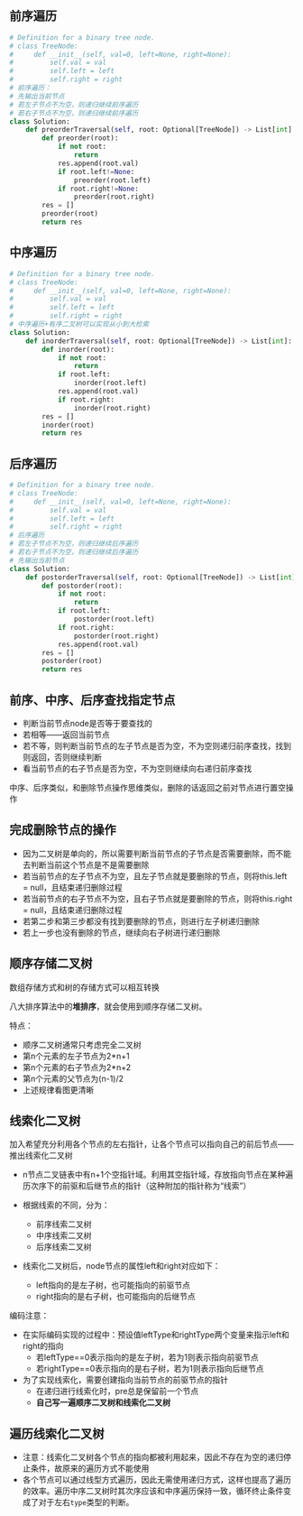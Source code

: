 ## 前序遍历

```python
# Definition for a binary tree node.
# class TreeNode:
#     def __init__(self, val=0, left=None, right=None):
#         self.val = val
#         self.left = left
#         self.right = right
# 前序遍历：
# 先输出当前节点
# 若左子节点不为空，则递归继续前序遍历
# 若右子节点不为空，则递归继续前序遍历
class Solution:
    def preorderTraversal(self, root: Optional[TreeNode]) -> List[int]:
        def preorder(root):
            if not root:
                return 
            res.append(root.val)
            if root.left!=None:
                preorder(root.left)
            if root.right!=None:
                preorder(root.right)
        res = []
        preorder(root)
        return res
```

## 中序遍历

```python
# Definition for a binary tree node.
# class TreeNode:
#     def __init__(self, val=0, left=None, right=None):
#         self.val = val
#         self.left = left
#         self.right = right
# 中序遍历+有序二叉树可以实现从小到大检索
class Solution:
    def inorderTraversal(self, root: Optional[TreeNode]) -> List[int]:
        def inorder(root):
            if not root:
                return 
            if root.left:
                inorder(root.left)
            res.append(root.val)
            if root.right:
                inorder(root.right)
        res = []
        inorder(root)
        return res
```

## 后序遍历

```python
# Definition for a binary tree node.
# class TreeNode:
#     def __init__(self, val=0, left=None, right=None):
#         self.val = val
#         self.left = left
#         self.right = right
# 后序遍历
# 若左子节点不为空，则递归继续后序遍历
# 若右子节点不为空，则递归继续后序遍历
# 先输出当前节点
class Solution:
    def postorderTraversal(self, root: Optional[TreeNode]) -> List[int]:
        def postorder(root):
            if not root:
                return 
            if root.left:
                postorder(root.left)
            if root.right:
                postorder(root.right)
            res.append(root.val)
        res = []
        postorder(root)
        return res
```

## 前序、中序、后序查找指定节点

+ 判断当前节点node是否等于要查找的
+ 若相等——返回当前节点
+ 若不等，则判断当前节点的左子节点是否为空，不为空则递归前序查找，找到则返回，否则继续判断
+ 看当前节点的右子节点是否为空，不为空则继续向右递归前序查找

中序、后序类似，和删除节点操作思维类似，删除的话返回之前对节点进行置空操作

## 完成删除节点的操作

+ 因为二叉树是单向的，所以需要判断当前节点的子节点是否需要删除，而不能去判断当前这个节点是不是需要删除
+ 若当前节点的左子节点不为空，且左子节点就是要删除的节点，则将this.left = null，且结束递归删除过程
+ 若当前节点的右子节点不为空，且右子节点就是要删除的节点，则将this.right = null，且结束递归删除过程
+ 若第二步和第三步都没有找到要删除的节点，则进行左子树递归删除
+ 若上一步也没有删除的节点，继续向右子树进行递归删除

## 顺序存储二叉树

数组存储方式和树的存储方式可以相互转换

八大排序算法中的**堆排序**，就会使用到顺序存储二叉树。

特点：

+ 顺序二叉树通常只考虑完全二叉树
+ 第n个元素的左子节点为2*n+1
+ 第n个元素的右子节点为2*n+2
+ 第n个元素的父节点为(n-1)/2
+ 上述规律看图更清晰

## 线索化二叉树

加入希望充分利用各个节点的左右指针，让各个节点可以指向自己的前后节点——推出线索化二叉树

+ n节点二叉链表中有n+1个空指针域。利用其空指针域，存放指向节点在某种遍历次序下的前驱和后继节点的指针（这种附加的指针称为“线索”）
+ 根据线索的不同，分为：
  + 前序线索二叉树
  + 中序线索二叉树
  + 后序线索二叉树

+ 线索化二叉树后，node节点的属性left和right对应如下：
  + left指向的是左子树，也可能指向的前驱节点
  + right指向的是右子树，也可能指向的后继节点

编码注意：

+ 在实际编码实现的过程中：预设值leftType和rightType两个变量来指示left和right的指向
  + 若leftType==0表示指向的是左子树，若为1则表示指向前驱节点
  + 若rightType==0表示指向的是右子树，若为1则表示指向后继节点
+ 为了实现线索化，需要创建指向当前节点的前驱节点的指针
  + 在递归进行线索化时，pre总是保留前一个节点
  + **自己写一遍顺序二叉树和线索化二叉树**

## 遍历线索化二叉树

+ 注意：线索化二叉树各个节点的指向都被利用起来，因此不存在为空的递归停止条件，故原来的遍历方式不能使用
+ 各个节点可以通过线型方式遍历，因此无需使用递归方式，这样也提高了遍历的效率。遍历中序二叉树时其次序应该和中序遍历保持一致，循环终止条件变成了对于左右`type`类型的判断。
